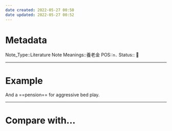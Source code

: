 ```yaml
---
date created: 2022-05-27 00:50
date updated: 2022-05-27 00:52
---
```


# Metadata

Note_Type::Literature Note
Meanings::養老金
POS::`n.`
Status:: 👶

---

# Example

And a ==pension== for aggressive bed play.

---

# Compare with...
